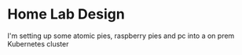 # Home Lab Design

I'm setting up some atomic pies, raspberry pies and pc into a on prem
Kubernetes  cluster
